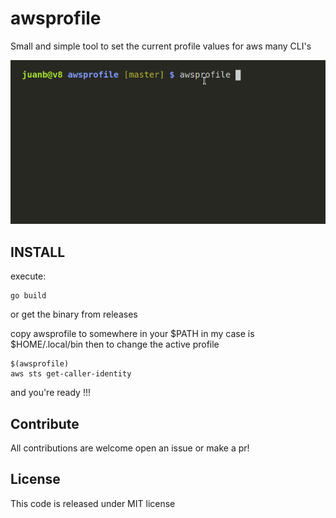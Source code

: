 # awsprofile
Small and simple tool to set the current profile values for aws many CLI's

![awsprofile](.github/Peek.gif)
## INSTALL
execute:
```
go build 
```
or get the binary from releases

copy awsprofile to somewhere in your $PATH
in my case is $HOME/.local/bin
then to change the active profile
```
$(awsprofile)
aws sts get-caller-identity
```

and you're ready !!!

## Contribute
All contributions are welcome open an issue or make a pr!

## License
This code is released under MIT license
